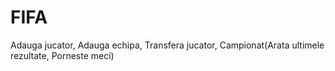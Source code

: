 # FIFA
Adauga jucator, Adauga echipa, Transfera jucator, Campionat(Arata ultimele rezultate, Porneste meci)
